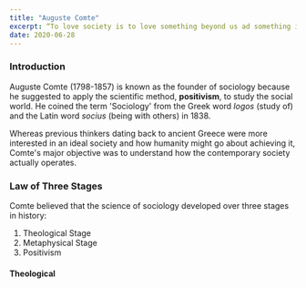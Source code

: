 ```yaml
---
title: "Auguste Comte"
excerpt: “To love society is to love something beyond us ad something in ourselves.”
date: 2020-06-28
---
```


### Introduction

Auguste Comte (1798-1857) is known as the founder of sociology because he suggested to apply the scientific method, **positivism**, to study the social world. He coined the term 'Sociology' from the Greek word *logos* (study of) and the Latin word *socius* (being with others) in 1838.

Whereas previous thinkers dating back to ancient Greece were more interested in an ideal society and how humanity might go about achieving it, Comte's major objective was to understand how the contemporary society actually operates.

### Law of Three Stages

Comte believed that the science of sociology developed over three stages in history:
1. Theological Stage
2. Metaphysical Stage
3. Positivism

#### Theological
